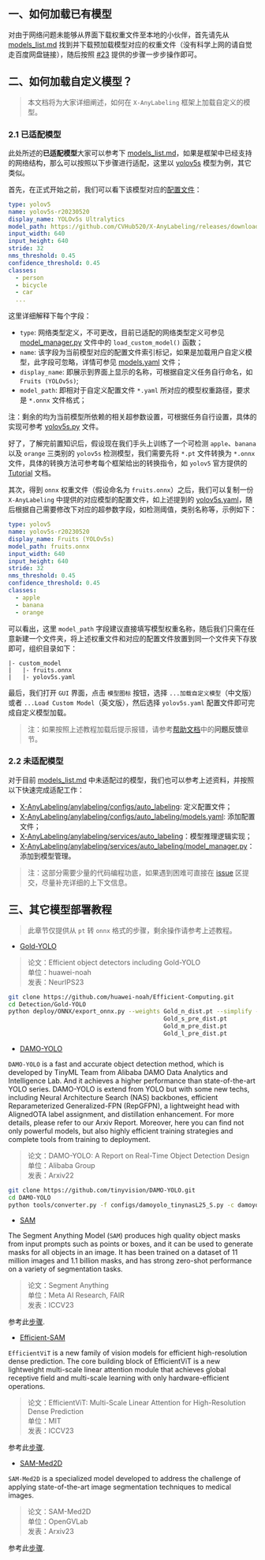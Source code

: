 ## 一、如何加载已有模型

对由于网络问题未能够从界面下载权重文件至本地的小伙伴，首先请先从 [models_list.md](./models_list.md) 找到并下载预加载模型对应的权重文件（没有科学上网的请自觉走百度网盘链接），随后按照 [#23](https://github.com/CVHub520/X-AnyLabeling/issues/23) 提供的步骤一步步操作即可。


## 二、如何加载自定义模型？

> 本文档将为大家详细阐述，如何在 `X-AnyLabeling` 框架上加载自定义的模型。

### 2.1 已适配模型

此处所述的**已适配模型**大家可以参考下 [models_list.md](./models_list.md)，如果是框架中已经支持的网络结构，那么可以按照以下步骤进行适配，这里以 [yolov5s](https://github.com/ultralytics/yolov5) 模型为例，其它类似。

首先，在正式开始之前，我们可以看下该模型对应的[配置文件](../anylabeling/configs/auto_labeling/yolov5s.yaml)：

```YAML
type: yolov5
name: yolov5s-r20230520
display_name: YOLOv5s Ultralytics
model_path: https://github.com/CVHub520/X-AnyLabeling/releases/download/v0.1.0/yolov5s.onnx
input_width: 640
input_height: 640
stride: 32
nms_threshold: 0.45
confidence_threshold: 0.45
classes:
  - person
  - bicycle
  - car
  ...
```

这里详细解释下每个字段：

- `type`: 网络类型定义，不可更改，目前已适配的网络类型定义可参见 [model_manager.py](../anylabeling/services/auto_labeling/model_manager.py) 文件中的 `load_custom_model()` 函数；
- `name`: 该字段为当前模型对应的配置文件索引标记，如果是加载用户自定义模型，此字段可忽略，详情可参见 [models.yaml](../anylabeling/configs/auto_labeling/models.yaml) 文件；
- `display_name`: 即展示到界面上显示的名称，可根据自定义任务自行命名，如 `Fruits (YOLOv5s)`;
- `model_path`: 即相对于自定义配置文件 `*.yaml` 所对应的模型权重路径，要求是 `*.onnx` 文件格式；

注：剩余的均为当前模型所依赖的相关超参数设置，可根据任务自行设置，具体的实现可参考 [yolov5s.py](../anylabeling/services/auto_labeling/yolov5.py) 文件。

好了，了解完前置知识后，假设现在我们手头上训练了一个可检测 `apple`、`banana` 以及 `orange` 三类别的 `yolov5s` 检测模型，我们需要先将 `*.pt` 文件转换为 `*.onnx` 文件，具体的转换方法可参考每个框架给出的转换指令，如 `yolov5` 官方提供的 [Tutorial](https://docs.ultralytics.com/yolov5/tutorials/model_export) 文档。

其次，得到 `onnx` 权重文件（假设命名为 `fruits.onnx`）之后，我们可以复制一份 `X-AnyLabeling` 中提供的对应模型的配置文件，如上述提到的 [yolov5s.yaml](../anylabeling/configs/auto_labeling/yolov5s.yaml)，随后根据自己需要修改下对应的超参数字段，如检测阈值，类别名称等，示例如下：

```YAML
type: yolov5
name: yolov5s-r20230520
display_name: Fruits (YOLOv5s)
model_path: fruits.onnx
input_width: 640
input_height: 640
stride: 32
nms_threshold: 0.45
confidence_threshold: 0.45
classes:
  - apple
  - banana
  - orange
```

可以看出，这里 `model_path` 字段建议直接填写模型权重名称，随后我们只需在任意新建一个文件夹，将上述权重文件和对应的配置文件放置到同一个文件夹下存放即可，组织目录如下：

```
|- custom_model
|   |- fruits.onnx
|   |- yolov5s.yaml
```

最后，我们打开 `GUI` 界面，点击 `模型图标` 按钮，选择 `...加载自定义模型`（中文版） 或者 `...Load Custom Model`（英文版），然后选择 `yolov5s.yaml` 配置文件即可完成自定义模型加载。

> 注：如果按照上述教程加载后提示报错，请参考[帮助文档](./Q&A.md)中的**问题反馈**章节。

### 2.2 未适配模型

对于目前 [models_list.md](./models_list.md) 中未适配过的模型，我们也可以参考上述资料，并按照以下快速完成适配工作：

- [X-AnyLabeling/anylabeling/configs/auto_labeling](../anylabeling/configs/auto_labeling): 定义配置文件；
- [X-AnyLabeling/anylabeling/configs/auto_labeling/models.yaml](../anylabeling/configs/auto_labeling/models.yaml): 添加配置文件；
- [X-AnyLabeling/anylabeling/services/auto_labeling](../anylabeling/services/auto_labeling)：模型推理逻辑实现；
- [X-AnyLabeling/anylabeling/services/auto_labeling/model_manager.py](../anylabeling/services/auto_labeling/model_manager.py)：添加到模型管理。

> 注：这部分需要少量的代码编程功底，如果遇到困难可直接在 [issue](https://github.com/CVHub520/X-AnyLabeling/issues) 区提交，尽量补充详细的上下文信息。

## 三、其它模型部署教程

> 此章节仅提供从 `pt` 转 `onnx` 格式的步骤，剩余操作请参考上述教程。

- [Gold-YOLO](https://github.com/huawei-noah/Efficient-Computing/tree/master/Detection/Gold-YOLO)

> 论文：Efficient object detectors including Gold-YOLO</br>
> 单位：huawei-noah</br>
> 发表：NeurIPS23</br>

```bash
git clone https://github.com/huawei-noah/Efficient-Computing.git
cd Detection/Gold-YOLO
python deploy/ONNX/export_onnx.py --weights Gold_n_dist.pt --simplify --ort
                                            Gold_s_pre_dist.pt                     
                                            Gold_m_pre_dist.pt
                                            Gold_l_pre_dist.pt
```

- [DAMO-YOLO](https://github.com/tinyvision/DAMO-YOLO)

`DAMO-YOLO` is a fast and accurate object detection method, which is developed by TinyML Team from Alibaba DAMO Data Analytics and Intelligence Lab. And it achieves a higher performance than state-of-the-art YOLO series. DAMO-YOLO is extend from YOLO but with some new techs, including Neural Architecture Search (NAS) backbones, efficient Reparameterized Generalized-FPN (RepGFPN), a lightweight head with AlignedOTA label assignment, and distillation enhancement. For more details, please refer to our Arxiv Report. Moreover, here you can find not only powerful models, but also highly efficient training strategies and complete tools from training to deployment.

> 论文：DAMO-YOLO: A Report on Real-Time Object Detection Design</br>
> 单位：Alibaba Group</br>
> 发表：Arxiv22</br>

```bash
git clone https://github.com/tinyvision/DAMO-YOLO.git
cd DAMO-YOLO
python tools/converter.py -f configs/damoyolo_tinynasL25_S.py -c damoyolo_tinynasL25_S.pth --batch_size 1 --img_size 640
```

- [SAM](https://github.com/vietanhdev/samexporter)

The Segment Anything Model (`SAM`) produces high quality object masks from input prompts such as points or boxes, and it can be used to generate masks for all objects in an image. It has been trained on a dataset of 11 million images and 1.1 billion masks, and has strong zero-shot performance on a variety of segmentation tasks.

> 论文：Segment Anything</br>
> 单位：Meta AI Research, FAIR</br>
> 发表：ICCV23</br>

参考此[步骤](https://github.com/vietanhdev/samexporter#sam-exporter).

- [Efficient-SAM](https://github.com/CVHub520/efficientvit)

`EfficientViT` is a new family of vision models for efficient high-resolution dense prediction. The core building block of EfficientViT is a new lightweight multi-scale linear attention module that achieves global receptive field and multi-scale learning with only hardware-efficient operations.

> 论文：EfficientViT: Multi-Scale Linear Attention for High-Resolution Dense Prediction</br>
> 单位：MIT</br>
> 发表：ICCV23</br>

参考此[步骤](https://github.com/CVHub520/efficientvit#benchmarking-with-onnxruntime).

- [SAM-Med2D](https://github.com/CVHub520/SAM-Med2D)

`SAM-Med2D` is a specialized model developed to address the challenge of applying state-of-the-art image segmentation techniques to medical images.

> 论文：SAM-Med2D</br>
> 单位：OpenGVLab</br>
> 发表：Arxiv23</br>

参考此[步骤](https://github.com/CVHub520/SAM-Med2D#-deploy).